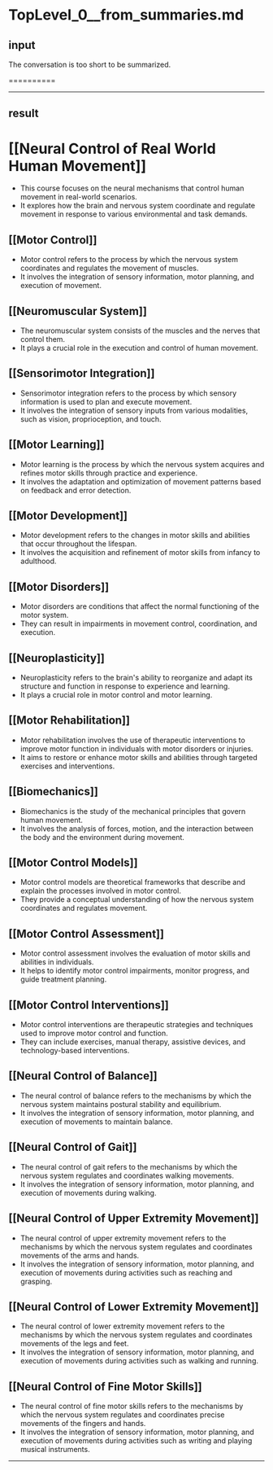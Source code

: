 # TopLevel_0__from_summaries.md

## input

The conversation is too short to be summarized.

==========



___

## result

# [[Neural Control of Real World Human Movement]]
- This course focuses on the neural mechanisms that control human movement in real-world scenarios.
- It explores how the brain and nervous system coordinate and regulate movement in response to various environmental and task demands.

## [[Motor Control]]
- Motor control refers to the process by which the nervous system coordinates and regulates the movement of muscles.
- It involves the integration of sensory information, motor planning, and execution of movement.

## [[Neuromuscular System]]
- The neuromuscular system consists of the muscles and the nerves that control them.
- It plays a crucial role in the execution and control of human movement.

## [[Sensorimotor Integration]]
- Sensorimotor integration refers to the process by which sensory information is used to plan and execute movement.
- It involves the integration of sensory inputs from various modalities, such as vision, proprioception, and touch.

## [[Motor Learning]]
- Motor learning is the process by which the nervous system acquires and refines motor skills through practice and experience.
- It involves the adaptation and optimization of movement patterns based on feedback and error detection.

## [[Motor Development]]
- Motor development refers to the changes in motor skills and abilities that occur throughout the lifespan.
- It involves the acquisition and refinement of motor skills from infancy to adulthood.

## [[Motor Disorders]]
- Motor disorders are conditions that affect the normal functioning of the motor system.
- They can result in impairments in movement control, coordination, and execution.

## [[Neuroplasticity]]
- Neuroplasticity refers to the brain's ability to reorganize and adapt its structure and function in response to experience and learning.
- It plays a crucial role in motor control and motor learning.

## [[Motor Rehabilitation]]
- Motor rehabilitation involves the use of therapeutic interventions to improve motor function in individuals with motor disorders or injuries.
- It aims to restore or enhance motor skills and abilities through targeted exercises and interventions.

## [[Biomechanics]]
- Biomechanics is the study of the mechanical principles that govern human movement.
- It involves the analysis of forces, motion, and the interaction between the body and the environment during movement.

## [[Motor Control Models]]
- Motor control models are theoretical frameworks that describe and explain the processes involved in motor control.
- They provide a conceptual understanding of how the nervous system coordinates and regulates movement.

## [[Motor Control Assessment]]
- Motor control assessment involves the evaluation of motor skills and abilities in individuals.
- It helps to identify motor control impairments, monitor progress, and guide treatment planning.

## [[Motor Control Interventions]]
- Motor control interventions are therapeutic strategies and techniques used to improve motor control and function.
- They can include exercises, manual therapy, assistive devices, and technology-based interventions.

## [[Neural Control of Balance]]
- The neural control of balance refers to the mechanisms by which the nervous system maintains postural stability and equilibrium.
- It involves the integration of sensory information, motor planning, and execution of movements to maintain balance.

## [[Neural Control of Gait]]
- The neural control of gait refers to the mechanisms by which the nervous system regulates and coordinates walking movements.
- It involves the integration of sensory information, motor planning, and execution of movements during walking.

## [[Neural Control of Upper Extremity Movement]]
- The neural control of upper extremity movement refers to the mechanisms by which the nervous system regulates and coordinates movements of the arms and hands.
- It involves the integration of sensory information, motor planning, and execution of movements during activities such as reaching and grasping.

## [[Neural Control of Lower Extremity Movement]]
- The neural control of lower extremity movement refers to the mechanisms by which the nervous system regulates and coordinates movements of the legs and feet.
- It involves the integration of sensory information, motor planning, and execution of movements during activities such as walking and running.

## [[Neural Control of Fine Motor Skills]]
- The neural control of fine motor skills refers to the mechanisms by which the nervous system regulates and coordinates precise movements of the fingers and hands.
- It involves the integration of sensory information, motor planning, and execution of movements during activities such as writing and playing musical instruments.

___

